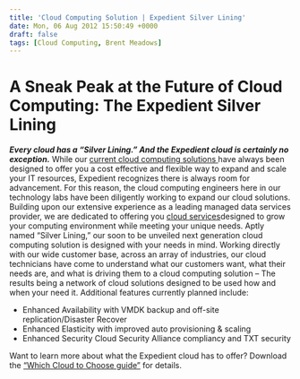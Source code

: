 ```yaml
---
title: 'Cloud Computing Solution | Expedient Silver Lining'
date: Mon, 06 Aug 2012 15:50:49 +0000
draft: false
tags: [Cloud Computing, Brent Meadows]
---
```


A Sneak Peak at the Future of Cloud Computing: The Expedient Silver Lining
==========================================================================

**_Every cloud has a “Silver Lining.” And the Expedient cloud is certainly no exception._** While our [current cloud computing solutions ](https://www.expedient.com/cloud-computing/)have always been designed to offer you a cost effective and flexible way to expand and scale your IT resources, Expedient recognizes there is always room for advancement. For this reason, the cloud computing engineers here in our technology labs have been diligently working to expand our cloud solutions. Building upon our extensive experience as a leading managed data services provider, we are dedicated to offering you [cloud services](https://www.expedient.com/products/cloud-computing.php)designed to grow your computing environment while meeting your unique needs. Aptly named “Silver Lining,” our soon to be unveiled next generation cloud computing solution is designed with your needs in mind. Working directly with our wide customer base, across an array of industries, our cloud technicians have come to understand what our customers want, what their needs are, and what is driving them to a cloud computing solution – The results being a network of cloud solutions designed to be used how and when your need it. Additional features currently planned include:

*   Enhanced Availability with VMDK backup and off-site replication/Disaster Recover
*   Enhanced Elasticity with improved auto provisioning & scaling
*   Enhanced Security Cloud Security Alliance compliancy and TXT security

Want to learn more about what the Expedient cloud has to offer? Download the [“Which Cloud to Choose guide”](https://www.expedient.com/products/which-cloud-to-choose.php) for details.